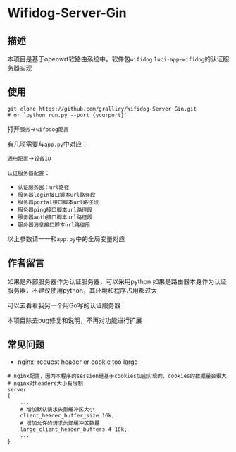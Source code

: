 # Wifidog-Server-Gin

## 描述

本项目是基于openwrt软路由系统中，软件包`wifidog` `luci-app-wifidog`的认证服务器实现

## 使用

```shell
git clone https://github.com/gralliry/Wifidog-Server-Gin.git
# or `python run.py --port {yourport}`
```

打开`服务`->`wifodog配置`

有几项需要与`app.py`中对应：

`通用配置`->`设备ID`

`认证服务器配置`：
* `认证服务器：url路径`
* `服务器login接口脚本url路径段`
* `服务器portal接口脚本url路径段`
* `服务器ping接口脚本url路径段`
* `服务器auth接口脚本url路径段`
* `服务器消息接口脚本url路径段`

以上参数请一一和`app.py`中的全局变量对应

## 作者留言

如果是外部服务器作为认证服务器，可以采用python
如果是路由器本身作为认证服务器，不建议使用python，其环境和程序占用都过大

可以去看看我另一个用Go写的认证服务器

本项目除去bug修复和说明，不再对功能进行扩展

## 常见问题

* nginx: request header or cookie too large

```
# nginx配置，因为本程序的session是基于cookies加密实现的，cookies的数据量会很大
# nginx对headers大小有限制
server
{
    ...
    # 增加默认请求头部缓冲区大小
    client_header_buffer_size 16k;
    # 增加允许的请求头部缓冲区数量
    large_client_header_buffers 4 16k;
    ...
}
```